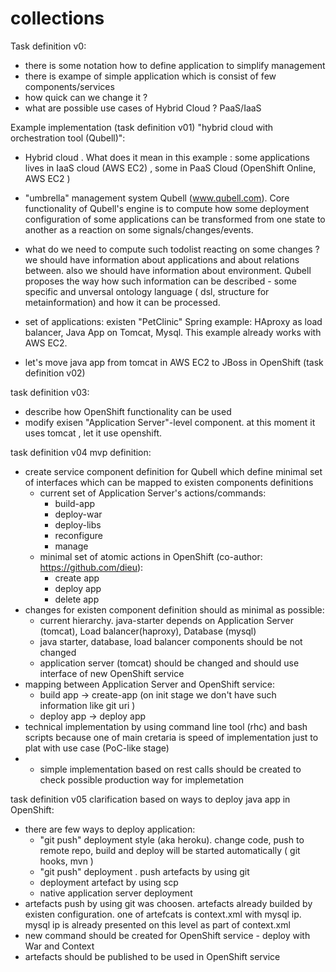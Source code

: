 # collections


Task definition v0:
- there is some notation how to define application to simplify management
- there is exampe of simple application which is consist of few components/services
- how quick can we change it ?
- what are possible use cases of Hybrid Cloud ? PaaS/IaaS  


Example implementation (task definition v01) "hybrid cloud with orchestration tool (Qubell)":  

- Hybrid cloud . What does it mean in this  example : some applications lives in IaaS cloud (AWS EC2) , some in PaaS Cloud (OpenShift Online, AWS EC2 )

- "umbrella" management system Qubell (www.qubell.com). Core functionality of Qubell's engine is to compute how some deployment configuration of some applications can be transformed from one state to another as a reaction on some signals/changes/events. 
- what do we need to compute such todolist reacting on some changes ?
we should have information about applications and about relations between. also we should have information about environment. 
Qubell proposes the way how such information can be described - some specific and unversal ontology language ( dsl, structure for metainformation) and how it can be processed. 

- set of applications: existen  "PetClinic" Spring example: HAproxy as load balancer, Java App on Tomcat, Mysql. This example already works with AWS EC2.
- let's move java app from tomcat in AWS EC2 to JBoss in OpenShift (task definition v02)

task definition v03:
- describe how  OpenShift functionality can be used
- modify exisen "Application Server"-level component. at this moment it uses tomcat , let it use openshift. 


task definition v04 mvp definition:
- create service component definition for Qubell which define minimal set of interfaces which can be mapped to existen components definitions
  - current set of Application Server's actions/commands: 
    - build-app 
    - deploy-war
    - deploy-libs
    - reconfigure
    - manage 
  - minimal set of atomic actions in OpenShift (co-author: https://github.com/dieu): 
    - create app
    - deploy app
    - delete app
- changes for existen component definition should as minimal as possible:
  - current hierarchy. java-starter depends on Application Server (tomcat), Load balancer(haproxy), Database (mysql)
  - java starter, database, load balancer components should be not changed
  - application server (tomcat) should be changed and should use interface of new OpenShift service
- mapping between Application Server and OpenShift service:
  - build app -> create-app (on init stage we don't have such information like git uri )
  - deploy app -> deploy app
- technical implementation by using command line tool (rhc) and bash scripts because one of main cretaria is speed of implementation just to plat with use case (PoC-like stage)
- - simple implementation based on rest calls should be created to check possible production way for implemetation

task definition v05 clarification based on ways to deploy java app in OpenShift:
- there are few ways to deploy application:
   - "git push" deployment style (aka heroku). change code, push to remote repo, build and deploy will be started automatically ( git hooks, mvn )
   - "git push" deployment . push artefacts by using git 
   - deployment artefact by using scp
   - native application server deployment 
- artefacts push by using git was choosen. artefacts already builded by existen configuration. one of artefcats is context.xml with mysql ip. mysql ip is already presented on this level as part of context.xml
- new command should be created for OpenShift service - deploy with War and Context
- artefacts should be published to be used in OpenShift service
